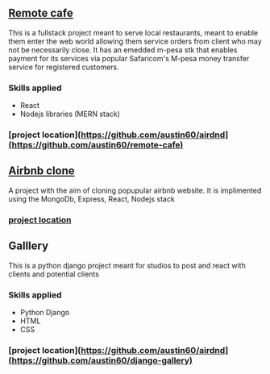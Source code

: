 

## [Remote cafe](https://brilliant-manatee-25defd.netlify.app/)
This is a fullstack project meant to serve local restaurants, meant to enable them enter the web world allowing them service orders from client who may not be necessarily close. It has an emedded m-pesa stk that enables payment for its services via popular Safaricom's M-pesa money transfer service for registered customers.

### Skills applied
* React
* Nodejs libraries (MERN stack)

### [project location](https://github.com/austin60/airdnd](https://github.com/austin60/remote-cafe)


## [Airbnb clone](https://sprightly-cannoli-5bf619.netlify.app/)
A project with the aim of cloning popupular airbnb website. It is implimented using the MongoDb, Express, React, Nodejs stack

### [project location](https://github.com/austin60/airdnd)

## Galllery
This is a python django project meant for studios to post and react with clients and potential clients

### Skills applied
* Python Django
* HTML
* CSS  

### [project location](https://github.com/austin60/airdnd](https://github.com/austin60/django-gallery)
